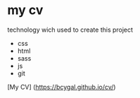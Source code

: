 # my cv
technology wich used to create this project
* css
* html
* sass
* js
* git

[My CV] (https://bcygal.github.io/cv/)